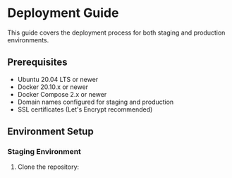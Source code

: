 # Deployment Guide

This guide covers the deployment process for both staging and production environments.

## Prerequisites

- Ubuntu 20.04 LTS or newer
- Docker 20.10.x or newer
- Docker Compose 2.x or newer
- Domain names configured for staging and production
- SSL certificates (Let's Encrypt recommended)

## Environment Setup

### Staging Environment

1. Clone the repository: